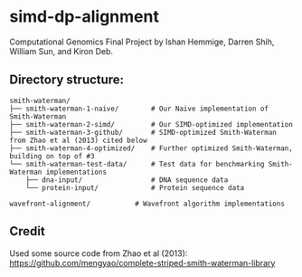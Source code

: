 # simd-dp-alignment

Computational Genomics Final Project by Ishan Hemmige, Darren Shih, William Sun, and Kiron Deb.

## Directory structure:

```
smith-waterman/
├── smith-waterman-1-naive/        # Our Naive implementation of Smith-Waterman
├── smith-waterman-2-simd/         # Our SIMD-optimized implementation
├── smith-waterman-3-github/       # SIMD-optimized Smith-Waterman from Zhao et al (2013) cited below
├── smith-waterman-4-optimized/    # Further optimized Smith-Waterman, building on top of #3
└── smith-waterman-test-data/      # Test data for benchmarking Smith-Waterman implementations
    ├── dna-input/                 # DNA sequence data
    └── protein-input/             # Protein sequence data

wavefront-alignment/           # Wavefront algorithm implementations
```

## Credit

Used some source code from Zhao et al (2013): https://github.com/mengyao/complete-striped-smith-waterman-library

